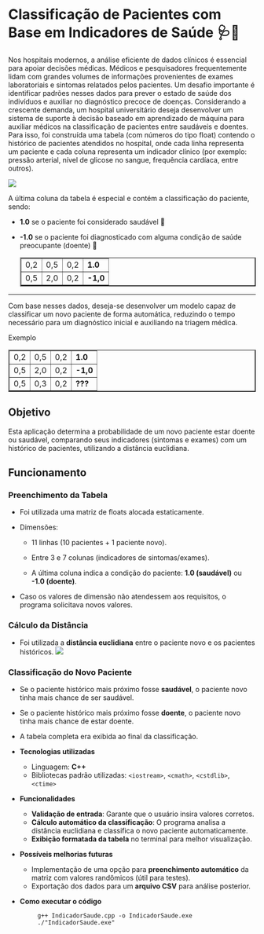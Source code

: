 # Classificação de Pacientes com Base em Indicadores de Saúde 🩺💊
Nos hospitais modernos, a análise eficiente de dados clínicos é essencial para apoiar decisões médicas. Médicos e pesquisadores frequentemente lidam com grandes volumes de informações provenientes de exames laboratoriais e sintomas relatados pelos pacientes. Um desafio importante é identificar padrões nesses dados para prever o estado de saúde dos indivíduos e auxiliar no diagnóstico precoce de doenças. Considerando a crescente demanda, um hospital universitário deseja desenvolver um sistema de suporte à decisão baseado em aprendizado de máquina para auxiliar médicos na classificação de pacientes entre saudáveis e doentes. Para isso, foi construída uma tabela (com números do tipo float) contendo o histórico de pacientes atendidos no hospital, onde cada linha representa um paciente e cada coluna representa um indicador clínico (por exemplo: pressão arterial, nível de glicose no sangue, frequência cardíaca, entre outros).


<img src ="https://amurel.org.br/uploads/sites/16/2022/10/3122700.png">

A última coluna da tabela é especial e contém a classificação do paciente, sendo:
* <b>1.0</b> se o paciente foi considerado saudável 🙂
*  <b>-1.0</b> se o paciente foi diagnosticado com alguma condição de saúde preocupante (doente) 🤢

	<table border="2" >
	<tr>
	<td> 0,2</td>
	<td>0,5</td>
	<td> 0,2 </td>
	<td> <b> 1.0 </b></td>
	</tr>
	<tr>
	<td>0,5</td>
	<td>2,0</td>
	<td> 0,2</td>
	<td> <b>-1,0</b></td>
	</tr>
	</table>

 
<hr>
Com base nesses dados, deseja-se desenvolver um modelo capaz de classificar um novo paciente de forma automática, reduzindo o tempo necessário para um diagnóstico inicial e auxiliando na triagem médica.

Exemplo

<table border="2" >
<tr>
<td> 0,2</td>
<td>0,5</td>
<td> 0,2 </td>
<td> <b> 1.0 </b></td>
</tr>
<tr>
<td>0,5</td>
<td>2,0</td>
<td> 0,2</td>
<td> <b>-1,0</b></td>
</tr>
<tr>
<td>0,5</td>
<td>0,3</td>
<td>0,2</td>
<td><b>???</b></td>
</tr>
</table>	
<h2>Objetivo</h2>
Esta aplicação determina a probabilidade de um novo paciente estar doente ou saudável, comparando seus indicadores (sintomas e exames) com um histórico de pacientes, utilizando a distância euclidiana.

## Funcionamento

### Preenchimento da Tabela

-   Foi utilizada uma matriz de floats alocada estaticamente.
    
-   Dimensões:
    
    -   11 linhas (10 pacientes + 1 paciente novo).
        
    -   Entre 3 e 7 colunas (indicadores de sintomas/exames).
        
    -   A última coluna indica a condição do paciente: **1.0 (saudável)** ou **-1.0 (doente)**.
        
-   Caso os valores de dimensão não atendessem aos requisitos, o programa solicitava novos valores.
    

### Cálculo da Distância

-   Foi utilizada a **distância euclidiana** entre o paciente novo e os pacientes históricos.
    <img src="https://miro.medium.com/v2/resize:fit:984/1*P3BtScK5X3v-0-O-joFJFQ.png">

### Classificação do Novo Paciente

-   Se o paciente histórico mais próximo fosse **saudável**, o paciente novo tinha mais chance de ser saudável.
    
-   Se o paciente histórico mais próximo fosse **doente**, o paciente novo tinha mais chance de estar doente.
    
-   A tabela completa era exibida ao final da classificação.
    


-   **Tecnologias utilizadas**
    
    -   Linguagem: **C++**
    -   Bibliotecas padrão utilizadas: `<iostream>`, `<cmath>`, `<cstdlib>`, `<ctime>`
-   **Funcionalidades**
    
    -   **Validação de entrada**: Garante que o usuário insira valores corretos.
    -   **Cálculo automático da classificação**: O programa analisa a distância euclidiana e classifica o novo paciente automaticamente.
    -   **Exibição formatada da tabela** no terminal para melhor visualização.
-   **Possíveis melhorias futuras**
    
    -   Implementação de uma opção para **preenchimento automático** da matriz com valores randômicos (útil para testes).
    -   Exportação dos dados para um **arquivo CSV** para análise posterior.
-   **Como executar o código**
    

    
			 g++ IndicadorSaude.cpp -o IndicadorSaude.exe
			 ./"IndicadorSaude.exe"
    
   
  

